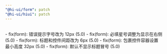 ```yaml
---
"@hi-ui/form": patch
"@hi-ui/hiui": patch
---
```


<br>
- fix(form): 错误提示字号改为 12px (5.0)
- fix(form): 必填星号调整为显示在右侧 (5.0)
- fix(form): 标题和控件间距改为 6px (5.0)
- fix(form): 包裹控件容器设置最小高度 32px (5.0)
- fix(form): 默认不显示标题冒号 (5.0)
